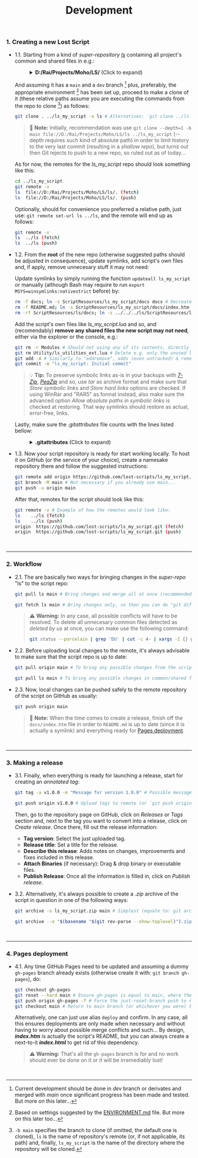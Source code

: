 <h1 align="center">Development</h1><br>

### 1\. Creating a new Lost Script

* 1.1\. Starting from a kind of _super-repository_ _[ls][1]_ containing all project's common and shared files in e.g.:
 	<br>
	<dl><dd>
	<details>
		<summary><b>D:/Rai/Projects/Moho/LS/</b> (Click to expand)</summary>
 		<br>

		📂ls
		│   📄.gitattributes
		│   📄.gitignore
		│   🔗README.md (ScriptResources/ls/docs/index.htm)
		│
		├───📂.git
		│
		├───🔗docs (ScriptResources/ls/docs)
		│
		├───📂Menu
		│   │   📄ls_separator.lua
		│   │
		│   └───📂- Lost Scripts
		│           📄ls_webpage.lua
		│
		├───📂Modules
		│       📄ls_modules.lua
		│
		├───📂ScriptResources
		│   └───📂ls
		│       └───📂docs
		│               📄index.css
		│               📄index.htm
		│               📄index.html
		│               📄index.js
		│               🖼index_favicon.svg
		│               🖼index_...
		│
		│           🖼logo.png
		│
		├───📂Tool
		│       📄_tool_list_ls.txt
		│
		└───📂Utility
				📄ls_utilities.lua
	</details>
	</dd></dl>

	And assuming it has a `main` and a `dev` branch [^1] plus, preferably, the appropriate environment [^2] has been set up, proceed to make a clone of it (these relative paths assume you are executing the commands from the repo to clone [^3]) as follows:

	```bash
	git clone . ../ls_my_script -o ls # Alternatives: `git clone ../ls ../ls_my_script -o ls` or `git clone -b <branch> . ../ls_my_script -o ls` (for cloning another branch than default/main). The `-o ls` is for directly renaming the remote `origin` to `ls`
	```

	> :memo: **Note:** Initially, recommendation was use `git clone --depth=1 -b main file://D:/Rai/Projects/Moho/LS/ls ../ls_my_script` (--depth requires such kind of absolute path) in order to limit history to the very last commit (resulting in a _shallow repo_), but turns out then Git rejects to push to a new repo, so ruled out as of today...

	As for now, the remotes for the _ls_my_script_ repo should look something like this:

	```bash
	cd ../ls_my_script
	git remote -v
	ls  file://D:/Rai/Projects/Moho/LS/ls/. (fetch)
	ls  file://D:/Rai/Projects/Moho/LS/ls/. (push)
	```

	Optionally, should for convenience you preferred a relative path, just use: `git remote set-url ls ../ls`, and the remote will end up as follows:

	```bash
	git remote -v
	ls  ../ls (fetch)
	ls  ../ls (push)
	```

* 1.2\. From the **root** of the new repo (otherwise suggested paths should be adjusted in consequence), update symlinks, add script's own files and, if apply, remove unnecesary stuff it may not need:

	Update symlinks by simply running the function `updateall ls_my_script` or manually (although Bash may require to run `export MSYS=winsymlinks:nativestrict` before) by:

	```bash
	rm -f docs; ln -s ScriptResources/ls_my_script/docs docs # Recreate "docs" symlink, also by the function `updatedocs ls_my_script` (or delete it and from CMD: mklink /d docs ScriptResources\ls_my_script\docs)
	rm -f README.md; ln -s ScriptResources/ls_my_script/docs/index.htm README.md # Recreate "README.md" symlink, also by the function `updatereadme ls_my_script` (or delete it and from CMD: mklink README.md ScriptResources\ls_my_script\docs\index.htm)
	rm -rf ScriptResources/ls/docs; ln -s ../../../ls/ScriptResources/ls/docs ScriptResources/ls/docs # Create "ScriptResources/ls/docs" symlink, also by the function `updatelsdocs` (or delete it and from CMD: mklink /d ScriptResources\ls\docs ..\..\..\ls\ScriptResources\ls\docs)
 	```
 
	Add the script's own files like _ls_my_script.lua_ and so, and (recomendably) **remove any shared files the new script may not need**, either via the explorer or the console, e.g.:

 	```bash
	git rm -r Modules # Should not using any of its contents, directly delete "Modules" folder
	git rm Utility/ls_utilities_ext.lua # Delete e.g. only the unused ls_utilities_ext.lua
	git add -A # Similarly to "addremove", adds (even untracked) & removes files (if necessary, use: git add -u instead to add only deleted files)
	git commit -m "ls_my_script: Initial commit"
	```

	> :bulb: **Tip:** To preserve symbolic links as-is in your backups with [_7-Zip_](https://www.7-zip.org/), [_PeaZip_](https://peazip.github.io/) and so, use _tar_ as archive format and make sure that _Store symbolic links_ and _Store hard links_ options are checked. If using WinRar and "RAR5" as format instead, also make sure the advanced option _Allow absolute paths in symbolic links_ is checked at restoring. That way symlinks should restore as actual, error-free, links.

	Lastly, make sure the _.gitattributes_ file counts with the lines listed bellow:
 	<br>
	<dl><dd>
	<details>
		<summary><b>.gitattributes</b> (Click to expand)</summary>
 		<br>

		.gitattributes merge=ours
		.gitignore merge=ours
		README.md merge=ours
		LICENSE.md merge=ours
		/docs merge=ours
		/ScriptResources/ls/docs merge=ours

		.gitattributes export-ignore
		.gitignore export-ignore
		LICENSE.md export-ignore
		README.md export-ignore
		/.github export-ignore
		/docs export-ignore
		/ScriptResources/ls/docs export-ignore

	> :memo: **Note:** In the first block, `merge=ours` strategy is applied to those files in common which modified contents must prevail over the ones in the super-repo. In the second, `export-ignore` is applied to elements that must be excluded from [releases](#3-making-a-release).
	</details>
	</dd></dl>

* 1.3\. Now your script repository is ready for start working locally. To host it on GitHub (or the service of your choice), create a namesake repository there and follow the suggested instructions:

	```bash
	git remote add origin https://github.com/lost-scripts/ls_my_script.git
	git branch -M main # Not necessary if you already use main...
	git push -u origin main
	```

	After that, remotes for the script should look like this:

	```bash
	git remote -v # Example of how the remotes would look like:
	ls    ../ls (fetch)
	ls    ../ls (push)
	origin  https://github.com/lost-scripts/ls_my_script.git (fetch)
	origin  https://github.com/lost-scripts/ls_my_script.git (push)
	```

<br>

---

### 2\. Workflow

* 2.1\. The are basically two ways for bringing changes in the _super-repo_ "ls" to the script repo:

	```bash
	git pull ls main # Bring changes and merge all at once (recommended)
	```
	```bash
	git fetch ls main # Bring changes only, so then you can do "git diff ...ls/main" (or git diff ..ls/main file-name) to see changes before doing "git merge ls main"
	```

	> :warning: **Warning:** In any case, all possible conflicts will have to be resolved. To delete all unnecesary common files detected as _deleted by us_ at once, you can make use the following command:
	>```bash
	>git status --porcelain | grep 'DU' | cut -c 4- | xargs -I {} git rm {} # Or its alias: grdu
	>```

* 2.2\. Before uploading local changes to the remote, it's always advisable to make sure that the script repo is up to date:

	```bash
	git pull origin main # To bring any possible changes from the script repo on GitHub
	```

	```bash
	git pull ls main # To bring any possible changes in common/shared files from an up-to-date local super-repo "ls"
	```

* 2.3\. Now, local changes can be pushed safely to the remote repository of the script on GitHub as usually:

	```bash
	git push origin main
	```

	> :memo: **Note:** When the time comes to create a release, finish off the `docs/index.htm` file in order to `README.md` is up to date (since it is actually a symlink) and everything ready for [Pages deployment](#4-pages-deployment).

<br>

---

### 3\. Making a release

* 3.1\. Finally, when everything is ready for launching a release, start for creating an _annotated tag_:

	```bash
	git tag -a v1.0.0 -m "Message for version 1.0.0" # Possible messages: Initial release, Bug fixes and feature X, etc.)
	```
	```bash
	git push origin v1.0.0 # Upload tags to remote (or `git push origin --tags` for uploading all unuploaded tags)
	```

	Then, go to the repository page on GitHub, click on _Releases_ or _Tags_ section and, next to the tag you want to convert into a release, click on _Create release_. Once there, fill out the release information:

	- **Tag version**: Select the just uploaded tag.
	- **Release title**: Set a title for the release.
	- **Describe this release**: Adds notes on changes, improvements and fixes included in this release.
	- **Attach Binaries** (if necessary): Drag & drop binary or executable files.
	- **Publish Release**: Once all the information is filled in, click on _Publish release_.

* 3.2\. Alternatively, it's always possible to create a _.zip_ archive of the script in question in one of the following ways:

	```bash
	git archive -o ls_my_script.zip main # Simplest (equate to: git archive --format zip --output ls_my_script.zip main)
	```
	```bash
	git archive --o "$(basename "$(git rev-parse --show-toplevel)").zip" main # Or the more advanced (with smart folder creation, autoname & alias prone e.g. garc): p mkdir -p _releases && git archive -o _releases/$(basename "$(git rev-parse --show-toplevel)").zip main
	```
<br>

---

### 4\. Pages deployment

* 4.1\. Any time GitHub Pages need to be updated and assuming a dummy `gh-pages` branch already exists (otherwise create it with: `git branch gh-pages`), do:

	```bash
	git checkout gh-pages
	git reset --hard main # Ensure gh-pages is equal to main, where the real changes should be, to ease things along
	git push origin gh-pages -f # Force the just-reset-branch push to remote
	git checkout main # Return to main branch (or whichever you were) to avoid start working on gh-pages by mistake!
	```

	Alternatively, one can just use alias `deploy` and confirm. In any case, all this ensures deployments are only made when necessary and without having to worry about possible merge conflicts and such... By design, ___index.htm___ is actually the script's README, but you can always create a next-to-it ___index.html___ to get rid of this dependency.

	> :warning: **Warning:** That's all the `gh-pages` branch is for and no work should ever be done on it or it will be irremediably lost!

<br>

[^1]: Current development should be done in _dev_ branch or derivates and merged with _main_ once significant progress has been made and tested. But more on this later...

[^2]: Based on settings suggested by the [ENVIRONMENT.md](./ENVIRONMENT.md) file. But more on this later too...

[^3]: `-b main` specifies the branch to clone (if omitted, the default one is cloned), `ls` is the name of repository's remote (or, if not applicable, its path) and, finally, `ls_my_script` is the name of the directory where the repository will be cloned.

[1]: <https://github.com/lost-scripts/ls> 'Go to "ls" super-repository on GitHub'

